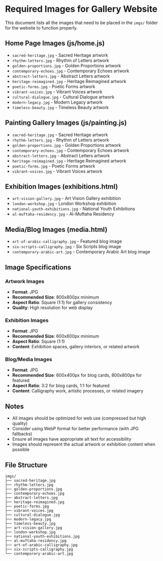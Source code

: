 # Required Images for Gallery Website

This document lists all the images that need to be placed in the `imgs/` folder for the website to function properly.

## Home Page Images (js/home.js)
- `sacred-heritage.jpg` - Sacred Heritage artwork
- `rhythm-letters.jpg` - Rhythm of Letters artwork  
- `golden-proportions.jpg` - Golden Proportions artwork
- `contemporary-echoes.jpg` - Contemporary Echoes artwork
- `abstract-letters.jpg` - Abstract Letters artwork
- `heritage-reimagined.jpg` - Heritage Reimagined artwork
- `poetic-forms.jpg` - Poetic Forms artwork
- `vibrant-voices.jpg` - Vibrant Voices artwork
- `cultural-dialogue.jpg` - Cultural Dialogue artwork
- `modern-legacy.jpg` - Modern Legacy artwork
- `timeless-beauty.jpg` - Timeless Beauty artwork

## Painting Gallery Images (js/painting.js)
- `sacred-heritage.jpg` - Sacred Heritage artwork
- `rhythm-letters.jpg` - Rhythm of Letters artwork
- `golden-proportions.jpg` - Golden Proportions artwork
- `contemporary-echoes.jpg` - Contemporary Echoes artwork
- `abstract-letters.jpg` - Abstract Letters artwork
- `heritage-reimagined.jpg` - Heritage Reimagined artwork
- `poetic-forms.jpg` - Poetic Forms artwork
- `vibrant-voices.jpg` - Vibrant Voices artwork

## Exhibition Images (exhibitions.html)
- `art-vision-gallery.jpg` - Art Vision Gallery exhibition
- `london-workshop.jpg` - London Workshop exhibition
- `national-youth-exhibitions.jpg` - National Youth Exhibitions
- `al-muftaha-residency.jpg` - Al-Muftaha Residency

## Media/Blog Images (media.html)
- `art-of-arabic-calligraphy.jpg` - Featured blog image
- `six-scripts-calligraphy.jpg` - Six Scripts blog image
- `contemporary-arabic-art.jpg` - Contemporary Arabic Art blog image

## Image Specifications

### Artwork Images
- **Format**: JPG
- **Recommended Size**: 800x800px minimum
- **Aspect Ratio**: Square (1:1) for gallery consistency
- **Quality**: High resolution for web display

### Exhibition Images
- **Format**: JPG
- **Recommended Size**: 600x600px minimum
- **Aspect Ratio**: Square (1:1)
- **Content**: Exhibition spaces, gallery interiors, or related artwork

### Blog/Media Images
- **Format**: JPG
- **Recommended Size**: 600x400px for blog cards, 800x800px for featured
- **Aspect Ratio**: 3:2 for blog cards, 1:1 for featured
- **Content**: Calligraphy work, artistic processes, or related imagery

## Notes
- All images should be optimized for web use (compressed but high quality)
- Consider using WebP format for better performance (with JPG fallbacks)
- Ensure all images have appropriate alt text for accessibility
- Images should represent the actual artwork or exhibition content when possible

## File Structure
```
imgs/
├── sacred-heritage.jpg
├── rhythm-letters.jpg
├── golden-proportions.jpg
├── contemporary-echoes.jpg
├── abstract-letters.jpg
├── heritage-reimagined.jpg
├── poetic-forms.jpg
├── vibrant-voices.jpg
├── cultural-dialogue.jpg
├── modern-legacy.jpg
├── timeless-beauty.jpg
├── art-vision-gallery.jpg
├── london-workshop.jpg
├── national-youth-exhibitions.jpg
├── al-muftaha-residency.jpg
├── art-of-arabic-calligraphy.jpg
├── six-scripts-calligraphy.jpg
└── contemporary-arabic-art.jpg
```
